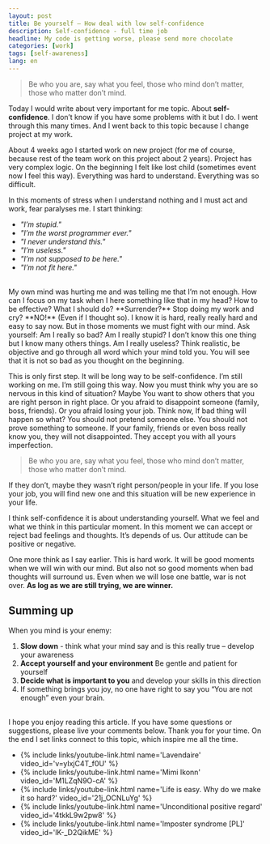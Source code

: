 ```yaml
---
layout: post
title: Be yourself – How deal with low self-confidence
description: Self-confidence - full time job
headline: My code is getting worse, please send more chocolate
categories: [work]
tags: [self-awareness]
lang: en
---
```


>Be who you are, say what you feel, those who mind don’t matter, those who matter don’t mind.

Today I would write about very important for me topic. About **self-confidence**. I don’t know if you have some problems with it but I do. I went through this many times. And I went back to this topic because I change project at my work.

About 4 weeks ago I started work on new project (for me of course, because rest of the team work on this project about 2 years). Project has very complex logic. On the beginning I felt like lost child (sometimes event now I feel this way). Everything was hard to understand. Everything was so difficult.

In this moments of stress when I understand nothing and I must act and work, fear paralyses me. I start thinking:

- *"I’m stupid."*
- *"I’m the worst programmer ever."*
- *"I never understand this."*
- *"I’m useless."*
- *"I’m not supposed to be here."*
- *"I’m not fit here."*

<br>
My own mind was hurting me and was telling me that I’m not enough. How can I focus on my task when I here something like that in my head? How to be effective? What I should do? **Surrender?** Stop doing my work and cry? **NO!** (Even if I thought so). I know it is hard, really really hard and easy to say now. But in those moments we must fight with our mind. Ask yourself: Am I really so bad? Am I really stupid? I don’t know this one thing but I know many others things. Am I really useless? Think realistic, be objective and go through all word which your mind told you. You will see that it is not so bad as you thought on the beginning.

This is only first step. It will be long way to be self-confidence. I’m still working on me. I’m still going this way. Now you must think why you are so nervous in this kind of situation? Maybe You want to show others that you are right person in right place. Or you afraid to disappoint someone (family, boss, friends). Or you afraid losing your job. Think now, If bad thing will happen so what? You should not pretend someone else. You should not prove something to someone. If your family, friends or even boss really know you, they will not disappointed. They accept you with all yours imperfection.

>Be who you are, say what you feel, those who mind don’t matter, those who matter don’t mind.

If they don’t, maybe they wasn’t right person/people in your life. If you lose your job, you will find new one and this situation will be new experience in your life.

I think self-confidence it is about understanding yourself. What we feel and what we think in this particular moment. In this moment we can accept or reject bad feelings and thoughts. It’s depends of us. Our attitude can be positive or negative.

One more think as I say earlier. This is hard work. It will be good moments when we will win with our mind. But also not so good moments when bad thoughts will surround us. Even when we will lose one battle, war is not over. **As log as we are still trying, we are winner.**

## Summing up

When you mind is your enemy:

1. **Slow down** - think what your mind say and is this really true – develop your awareness
2. **Accept yourself and your environment** Be gentle and patient for yourself
3. **Decide what is important to you** and develop your skills in this direction
4. If something brings you joy, no one have right to say you “You are not enough” even your brain.

<br>
I hope you enjoy reading this article. If you have some questions or suggestions, please live your comments below. Thank you for your time. On the end I set links connect to this topic, which inspire me all the time.

- {% include links/youtube-link.html name='Lavendaire' video_id='v=yIxjC4T_f0U' %}
- {% include links/youtube-link.html name='Mimi Ikonn' video_id='M1LZqN9O-cA' %}
- {% include links/youtube-link.html name='Life is easy. Why do we make it so hard?' video_id='21j_OCNLuYg' %}
- {% include links/youtube-link.html name='Unconditional positive regard' video_id='4tkkL9w2pw8' %}
- {% include links/youtube-link.html name='Imposter syndrome [PL]' video_id='lK-_D2QikME' %}
